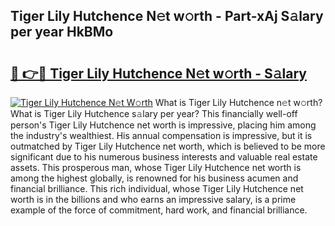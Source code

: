 ## Tiger Lily Hutchence N𝚎t w𝚘rth - Part-xAj S𝚊lary per year HkBMo

# <h2><a href="http://gc2max.nevu.top/?p=Tiger+Lily+Hutchence">🔗 👉🔴 Tiger Lily Hutchence N𝚎t w𝚘rth - S𝚊lary</a></h2>

[![Tiger Lily Hutchence N𝚎t W𝚘rth](https://i.imgur.com/Oavwk0R.jpeg)](http://gc2max.nevu.top/?p=Tiger+Lily+Hutchence)
What is Tiger Lily Hutchence n𝚎t w𝚘rth? What is Tiger Lily Hutchence s𝚊lary per year?
This financially well-off person's Tiger Lily Hutchence net worth is impressive, placing him among the industry's wealthiest. His annual compensation is impressive, but it is outmatched by Tiger Lily Hutchence net worth, which is believed to be more significant due to his numerous business interests and valuable real estate assets. This prosperous man, whose Tiger Lily Hutchence net worth is among the highest globally, is renowned for his business acumen and financial brilliance. This rich individual, whose Tiger Lily Hutchence net worth is in the billions and who earns an impressive salary, is a prime example of the force of commitment, hard work, and financial brilliance.
